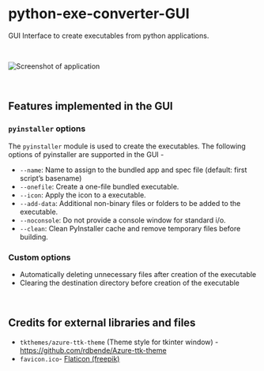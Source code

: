 # python-exe-converter-GUI

GUI Interface to create executables from python applications.

<br>

![Screenshot of application](https://user-images.githubusercontent.com/27366422/188868418-aeb118a6-bc65-4494-8b34-2e350030fd5a.png)

<br>

## Features implemented in the GUI

### `pyinstaller` options
The `pyinstaller` module is used to create the executables.
The following options of pyinstaller are supported in the GUI - 
- `--name`: Name to assign to the bundled app and spec file (default: first script’s basename)
- `--onefile`: Create a one-file bundled executable. 
- `--icon`: Apply the icon to a executable.
- `--add-data`: Additional non-binary files or folders to be added to the executable.
- `--noconsole`: Do not provide a console window for standard i/o. 
- `--clean`: Clean PyInstaller cache and remove temporary files before building.

### Custom options
- Automatically deleting unnecessary files after creation of the executable
- Clearing the destination directory before creation of the executable

<br>

## Credits for external libraries and files
- `tkthemes/azure-ttk-theme` (Theme style for tkinter window) - 
  https://github.com/rdbende/Azure-ttk-theme
- `favicon.ico`-
  [Flaticon (freepik)](https://www.flaticon.com/free-icon/convert_1322164?term=convert%20files&page=1&position=1&page=1&position=1&related_id=1322164&origin=search)
